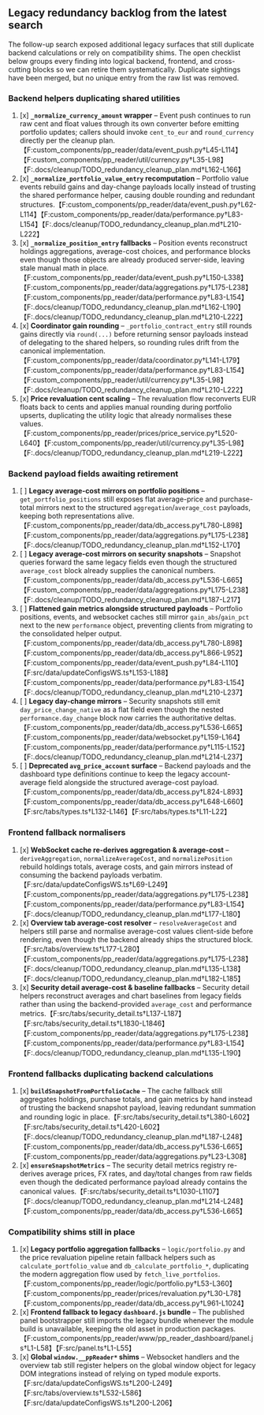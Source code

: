 ## Legacy redundancy backlog from the latest search

The follow-up search exposed additional legacy surfaces that still duplicate backend calculations or rely on compatibility shims. The open checklist below groups every finding into logical backend, frontend, and cross-cutting blocks so we can retire them systematically. Duplicate sightings have been merged, but no unique entry from the raw list was removed.

### Backend helpers duplicating shared utilities
1. [x] **`_normalize_currency_amount` wrapper** – Event push continues to run raw cent and float values through its own converter before emitting portfolio updates; callers should invoke `cent_to_eur` and `round_currency` directly per the cleanup plan.【F:custom_components/pp_reader/data/event_push.py†L45-L114】【F:custom_components/pp_reader/util/currency.py†L35-L98】【F:.docs/cleanup/TODO_redundancy_cleanup_plan.md†L162-L166】
2. [x] **`_normalize_portfolio_value_entry` recomputation** – Portfolio value events rebuild gains and day-change payloads locally instead of trusting the shared performance helper, causing double rounding and redundant structures.【F:custom_components/pp_reader/data/event_push.py†L62-L114】【F:custom_components/pp_reader/data/performance.py†L83-L154】【F:.docs/cleanup/TODO_redundancy_cleanup_plan.md†L210-L222】
3. [x] **`_normalize_position_entry` fallbacks** – Position events reconstruct holdings aggregations, average-cost choices, and performance blocks even though those objects are already produced server-side, leaving stale manual math in place.【F:custom_components/pp_reader/data/event_push.py†L150-L338】【F:custom_components/pp_reader/data/aggregations.py†L175-L238】【F:custom_components/pp_reader/data/performance.py†L83-L154】【F:.docs/cleanup/TODO_redundancy_cleanup_plan.md†L162-L190】【F:.docs/cleanup/TODO_redundancy_cleanup_plan.md†L210-L222】
4. [x] **Coordinator gain rounding** – `_portfolio_contract_entry` still rounds gains directly via `round(...)` before returning sensor payloads instead of delegating to the shared helpers, so rounding rules drift from the canonical implementation.【F:custom_components/pp_reader/data/coordinator.py†L141-L179】【F:custom_components/pp_reader/data/performance.py†L83-L154】【F:custom_components/pp_reader/util/currency.py†L35-L98】【F:.docs/cleanup/TODO_redundancy_cleanup_plan.md†L210-L222】
5. [x] **Price revaluation cent scaling** – The revaluation flow reconverts EUR floats back to cents and applies manual rounding during portfolio upserts, duplicating the utility logic that already normalises these values.【F:custom_components/pp_reader/prices/price_service.py†L520-L640】【F:custom_components/pp_reader/util/currency.py†L35-L98】【F:.docs/cleanup/TODO_redundancy_cleanup_plan.md†L219-L222】

### Backend payload fields awaiting retirement
1. [ ] **Legacy average-cost mirrors on portfolio positions** – `get_portfolio_positions` still exposes flat average-price and purchase-total mirrors next to the structured `aggregation`/`average_cost` payloads, keeping both representations alive.【F:custom_components/pp_reader/data/db_access.py†L780-L898】【F:custom_components/pp_reader/data/aggregations.py†L175-L238】【F:.docs/cleanup/TODO_redundancy_cleanup_plan.md†L152-L170】
2. [ ] **Legacy average-cost mirrors on security snapshots** – Snapshot queries forward the same legacy fields even though the structured `average_cost` block already supplies the canonical numbers.【F:custom_components/pp_reader/data/db_access.py†L536-L665】【F:custom_components/pp_reader/data/aggregations.py†L175-L238】【F:.docs/cleanup/TODO_redundancy_cleanup_plan.md†L187-L217】
3. [ ] **Flattened gain metrics alongside structured payloads** – Portfolio positions, events, and websocket caches still mirror `gain_abs`/`gain_pct` next to the new `performance` object, preventing clients from migrating to the consolidated helper output.【F:custom_components/pp_reader/data/db_access.py†L780-L898】【F:custom_components/pp_reader/data/db_access.py†L866-L952】【F:custom_components/pp_reader/data/event_push.py†L84-L110】【F:src/data/updateConfigsWS.ts†L153-L188】【F:custom_components/pp_reader/data/performance.py†L83-L154】【F:.docs/cleanup/TODO_redundancy_cleanup_plan.md†L210-L237】
4. [ ] **Legacy day-change mirrors** – Security snapshots still emit `day_price_change_native` as a flat field even though the nested `performance.day_change` block now carries the authoritative deltas.【F:custom_components/pp_reader/data/db_access.py†L536-L665】【F:custom_components/pp_reader/data/websocket.py†L159-L164】【F:custom_components/pp_reader/data/performance.py†L115-L152】【F:.docs/cleanup/TODO_redundancy_cleanup_plan.md†L214-L237】
5. [ ] **Deprecated `avg_price_account` surface** – Backend payloads and the dashboard type definitions continue to keep the legacy account-average field alongside the structured average-cost payload.【F:custom_components/pp_reader/data/db_access.py†L824-L893】【F:custom_components/pp_reader/data/db_access.py†L648-L660】【F:src/tabs/types.ts†L132-L146】【F:src/tabs/types.ts†L11-L22】

### Frontend fallback normalisers
1. [x] **WebSocket cache re-derives aggregation & average-cost** – `deriveAggregation`, `normalizeAverageCost`, and `normalizePosition` rebuild holdings totals, average costs, and gain mirrors instead of consuming the backend payloads verbatim.【F:src/data/updateConfigsWS.ts†L69-L249】【F:custom_components/pp_reader/data/aggregations.py†L175-L238】【F:custom_components/pp_reader/data/performance.py†L83-L154】【F:.docs/cleanup/TODO_redundancy_cleanup_plan.md†L177-L180】
2. [x] **Overview tab average-cost resolver** – `resolveAverageCost` and helpers still parse and normalise average-cost values client-side before rendering, even though the backend already ships the structured block.【F:src/tabs/overview.ts†L177-L280】【F:custom_components/pp_reader/data/aggregations.py†L175-L238】【F:.docs/cleanup/TODO_redundancy_cleanup_plan.md†L135-L138】【F:.docs/cleanup/TODO_redundancy_cleanup_plan.md†L182-L185】
3. [x] **Security detail average-cost & baseline fallbacks** – Security detail helpers reconstruct averages and chart baselines from legacy fields rather than using the backend-provided `average_cost` and performance metrics.【F:src/tabs/security_detail.ts†L137-L187】【F:src/tabs/security_detail.ts†L1830-L1846】【F:custom_components/pp_reader/data/aggregations.py†L175-L238】【F:custom_components/pp_reader/data/performance.py†L83-L154】【F:.docs/cleanup/TODO_redundancy_cleanup_plan.md†L135-L190】

### Frontend fallbacks duplicating backend calculations
1. [x] **`buildSnapshotFromPortfolioCache`** – The cache fallback still aggregates holdings, purchase totals, and gain metrics by hand instead of trusting the backend snapshot payload, leaving redundant summation and rounding logic in place.【F:src/tabs/security_detail.ts†L380-L602】【F:src/tabs/security_detail.ts†L420-L602】【F:.docs/cleanup/TODO_redundancy_cleanup_plan.md†L187-L248】【F:custom_components/pp_reader/data/db_access.py†L536-L665】【F:custom_components/pp_reader/data/aggregations.py†L23-L308】
2. [x] **`ensureSnapshotMetrics`** – The security detail metrics registry re-derives average prices, FX rates, and day/total changes from raw fields even though the dedicated performance payload already contains the canonical values.【F:src/tabs/security_detail.ts†L1030-L1107】【F:.docs/cleanup/TODO_redundancy_cleanup_plan.md†L214-L248】【F:custom_components/pp_reader/data/db_access.py†L536-L665】

### Compatibility shims still in place
1. [x] **Legacy portfolio aggregation fallbacks** – `logic/portfolio.py` and the price revaluation pipeline retain fallback helpers such as `calculate_portfolio_value` and `db_calculate_portfolio_*`, duplicating the modern aggregation flow used by `fetch_live_portfolios`.【F:custom_components/pp_reader/logic/portfolio.py†L53-L360】【F:custom_components/pp_reader/prices/revaluation.py†L30-L78】【F:custom_components/pp_reader/data/db_access.py†L961-L1024】
2. [x] **Frontend fallback to legacy `dashboard.js` bundle** – The published panel bootstrapper still imports the legacy bundle whenever the module build is unavailable, keeping the old asset in production packages.【F:custom_components/pp_reader/www/pp_reader_dashboard/panel.js†L1-L58】【F:src/panel.ts†L1-L55】
3. [x] **Global `window.__ppReader*` shims** – Websocket handlers and the overview tab still register helpers on the global window object for legacy DOM integrations instead of relying on typed module exports.【F:src/data/updateConfigsWS.ts†L200-L249】【F:src/tabs/overview.ts†L532-L586】【F:src/data/updateConfigsWS.ts†L200-L206】
